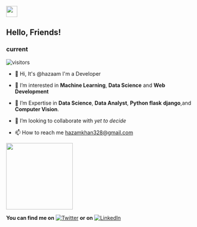 <img src="https://raw.githubusercontent.com/MartinHeinz/MartinHeinz/master/wave.gif" width="30px"> <h2>Hello, Friends! </h2>



<h3>current</h3>


![visitors](https://visitor-badge.glitch.me/badge?page_id=${your.hazam328}.${your.repo.id})


- 👋 Hi, It's @hazaam I'm a Developer


- 👀 I’m interested in **Machine Learning**, **Data Science** and **Web Development**


- 🌱 I’m Expertise in  **Data Science**, **Data Analyst**, **Python flask** **django**,and **Computer Vision**.


- 💞️ I’m looking to collaborate with _yet to decide_


- 📫 How to reach me hazamkhan328@gmail.com







<img height="180em" src="https://github-readme-stats.vercel.app/api?username=hazam328&show_icons=true&hide_border=true&&count_private=true&include_all_commits=true" />


<!-- Actual text -->

**You can find me on** [![Twitter][1.2]][1] **or on**  [![LinkedIn][2.2]][2]

<!-- Icons -->

[1.2]: http://i.imgur.com/wWzX9uB.png (twitter icon without padding)
[2.2]: https://raw.githubusercontent.com/MartinHeinz/MartinHeinz/master/linkedin-3-16.png (LinkedIn icon without padding)

<!-- Links to your social media accounts -->

[1]: https://twitter.com/hazamkhan
[2]: https://www.linkedin.com/in/hazam-khan-52a86b1aa/
<!---
hazam328/hazam328 is a ✨ special ✨ repository because its `README.md` (this file) appears on your GitHub profile.
You can click the Preview link to take a look at your changes.
--->
